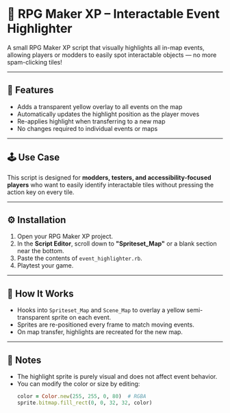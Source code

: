 # 🎯 RPG Maker XP – Interactable Event Highlighter

A small RPG Maker XP script that visually highlights all in-map events, allowing players or modders to easily spot interactable objects — no more spam-clicking tiles!

---

## 🧰 Features

- Adds a transparent yellow overlay to all events on the map
- Automatically updates the highlight position as the player moves
- Re-applies highlight when transferring to a new map
- No changes required to individual events or maps

---

## 🕹️ Use Case

This script is designed for **modders, testers, and accessibility-focused players** who want to easily identify interactable tiles without pressing the action key on every tile.

---

## ⚙️ Installation

1. Open your RPG Maker XP project.
2. In the **Script Editor**, scroll down to **"Spriteset_Map"** or a blank section near the bottom.
3. Paste the contents of `event_highlighter.rb`.
4. Playtest your game.

---

## 🔄 How It Works

- Hooks into `Spriteset_Map` and `Scene_Map` to overlay a yellow semi-transparent sprite on each event.
- Sprites are re-positioned every frame to match moving events.
- On map transfer, highlights are recreated for the new map.

---

## 📝 Notes

- The highlight sprite is purely visual and does not affect event behavior.
- You can modify the color or size by editing:
  ```ruby
  color = Color.new(255, 255, 0, 80)  # RGBA
  sprite.bitmap.fill_rect(0, 0, 32, 32, color)
